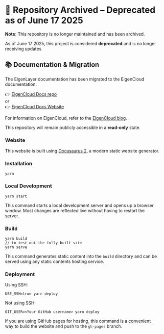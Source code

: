 # 🚨 Repository Archived – Deprecated as of June 17 2025

**Note:** This repository is no longer maintained and has been archived.

As of June 17 2025, this project is considered **deprecated** and is no longer receiving updates. 

## 📚 Documentation & Migration

The EigenLayer documentation has been migrated to the EigenCloud documentation:

👉 [EigenCloud Docs repo](https://github.com/Layr-Labs/eigencloud-docs)  
or  
👉 [EigenCloud Docs Website](https://docs.eigencloud.xyz/)

For information on EigenCloud, refer to the [EigenCloud blog](https://blog.eigencloud.xyz/introducing-eigencloud/).

This repository will remain publicly accessible in a **read-only** state.

### Website

This website is built using [Docusaurus 2](https://docusaurus.io/), a modern static website generator.

### Installation

```
yarn
```

### Local Development

```
yarn start
```

This command starts a local development server and opens up a browser window. Most changes are reflected live without having to restart the server.

### Build

```
yarn build
// to test out the fully built site
yarn serve
```

This command generates static content into the `build` directory and can be served using any static contents hosting service.

### Deployment

Using SSH:

```
USE_SSH=true yarn deploy
```

Not using SSH:

```
GIT_USER=<Your GitHub username> yarn deploy
```

If you are using GitHub pages for hosting, this command is a convenient way to build the website and push to the `gh-pages` branch.
